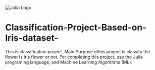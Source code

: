 ![Julia Logo](https://raw.githubusercontent.com/JuliaLang/juliabranding/main/logos/julia.svg)






# Classification-Project-Based-on-Iris-dataset-
This is classification project. Main Purpose ofthis project is classify the flower is iris flower or not. For completing this project, use the Julia programing language, and Machine Learning Algorithms (ML).
